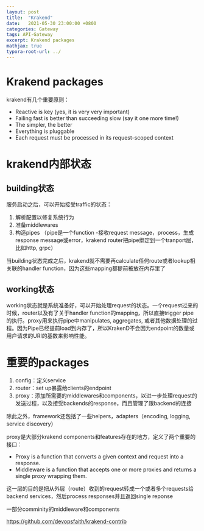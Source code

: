 ```yaml
---
layout: post
title:  "Krakend"
date:   2021-05-30 23:00:00 +0800
categories: Gateway
tags: API-Gateway
excerpt: Krakend packages
mathjax: true
typora-root-url: ../
---
```


# Krakend packages

krakend有几个重要原则：

- Reactive is key (yes, it is very very important)
- Failing fast is better than succeeding slow (say it one more time!)
- The simpler, the better
- Everything is pluggable
- Each request must be processed in its request-scoped context

# krakend内部状态

## building状态

服务启动之后，可以开始接受traffic的状态：

1. 解析配置以修复系统行为
2. 准备middlewares
3. 构造pipes （pipe是一个function -接收request message，process，生成response message或error，krakend router把pipe绑定到一个tranport层，比如http, grpc）

当building状态完成之后，krakend就不需要再calculate任何route或者lookup相关联的handler function，因为这些mapping都提前被放在内存里了

## working状态

working状态就是系统准备好，可以开始处理request的状态。一个request过来的时候，router以及有了关于handler function的mapping，所以直接trigger pipe的执行。proxy用来执行pipe中manipulates, aggregates, 或者其他数据处理的过程。因为Pipe已经提前load到内存了，所以KrakenD不会因为endpoint的数量或用户请求的URI的基数来影响性能。

# 重要的packages

1. config：定义service
2. router：set up暴露给clients的endpoint
3. proxy：添加所需要的middlewares和components，以进一步处理request的发送过程，以及接受backends的response，而且管理了跟backend的连接

除此之外，framework还包括了一些helpers，adapters（encoding, logging, service discovery）

proxy是大部分krakend components和features存在的地方，定义了两个重要的接口：

* Proxy is a function that converts a given context and request into a response.
* Middleware is a function that accepts one or more proxies and returns a single proxy wrapping them.

这一层的目的是把从外层（route）收到的request转成一个或者多个requests给backend services，然后process responses并且返回single reponse

一部分comminity的middleware和components

https://github.com/devopsfaith/krakend-contrib